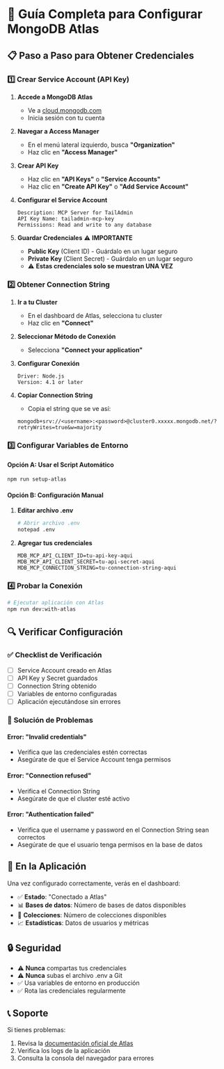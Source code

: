 # 🚀 Guía Completa para Configurar MongoDB Atlas

## 📋 Paso a Paso para Obtener Credenciales

### 1️⃣ **Crear Service Account (API Key)**

1. **Accede a MongoDB Atlas**
   - Ve a [cloud.mongodb.com](https://cloud.mongodb.com)
   - Inicia sesión con tu cuenta

2. **Navegar a Access Manager**
   - En el menú lateral izquierdo, busca **"Organization"**
   - Haz clic en **"Access Manager"**

3. **Crear API Key**
   - Haz clic en **"API Keys"** o **"Service Accounts"**
   - Haz clic en **"Create API Key"** o **"Add Service Account"**

4. **Configurar el Service Account**
   ```
   Description: MCP Server for TailAdmin
   API Key Name: tailadmin-mcp-key
   Permissions: Read and write to any database
   ```

5. **Guardar Credenciales** ⚠️ **IMPORTANTE**
   - **Public Key** (Client ID) - Guárdalo en un lugar seguro
   - **Private Key** (Client Secret) - Guárdalo en un lugar seguro
   - ⚠️ **Estas credenciales solo se muestran UNA VEZ**

### 2️⃣ **Obtener Connection String**

1. **Ir a tu Cluster**
   - En el dashboard de Atlas, selecciona tu cluster
   - Haz clic en **"Connect"**

2. **Seleccionar Método de Conexión**
   - Selecciona **"Connect your application"**

3. **Configurar Conexión**
   ```
   Driver: Node.js
   Version: 4.1 or later
   ```

4. **Copiar Connection String**
   - Copia el string que se ve así:
   ```
   mongodb+srv://<username>:<password>@cluster0.xxxxx.mongodb.net/?retryWrites=true&w=majority
   ```

### 3️⃣ **Configurar Variables de Entorno**

#### Opción A: Usar el Script Automático
```bash
npm run setup-atlas
```

#### Opción B: Configuración Manual
1. **Editar archivo .env**
   ```bash
   # Abrir archivo .env
   notepad .env
   ```

2. **Agregar tus credenciales**
   ```env
   MDB_MCP_API_CLIENT_ID=tu-api-key-aqui
   MDB_MCP_API_CLIENT_SECRET=tu-api-secret-aqui
   MDB_MCP_CONNECTION_STRING=tu-connection-string-aqui
   ```

### 4️⃣ **Probar la Conexión**

```bash
# Ejecutar aplicación con Atlas
npm run dev:with-atlas
```

## 🔍 **Verificar Configuración**

### ✅ **Checklist de Verificación**

- [ ] Service Account creado en Atlas
- [ ] API Key y Secret guardados
- [ ] Connection String obtenido
- [ ] Variables de entorno configuradas
- [ ] Aplicación ejecutándose sin errores

### 🐛 **Solución de Problemas**

#### Error: "Invalid credentials"
- Verifica que las credenciales estén correctas
- Asegúrate de que el Service Account tenga permisos

#### Error: "Connection refused"
- Verifica el Connection String
- Asegúrate de que el cluster esté activo

#### Error: "Authentication failed"
- Verifica que el username y password en el Connection String sean correctos
- Asegúrate de que el usuario tenga permisos en la base de datos

## 📱 **En la Aplicación**

Una vez configurado correctamente, verás en el dashboard:

- ✅ **Estado**: "Conectado a Atlas"
- 📊 **Bases de datos**: Número de bases de datos disponibles
- 📁 **Colecciones**: Número de colecciones disponibles
- 📈 **Estadísticas**: Datos de usuarios y métricas

## 🔒 **Seguridad**

- ⚠️ **Nunca** compartas tus credenciales
- ⚠️ **Nunca** subas el archivo .env a Git
- ✅ Usa variables de entorno en producción
- ✅ Rota las credenciales regularmente

## 📞 **Soporte**

Si tienes problemas:
1. Revisa la [documentación oficial de Atlas](https://docs.atlas.mongodb.com/)
2. Verifica los logs de la aplicación
3. Consulta la consola del navegador para errores
